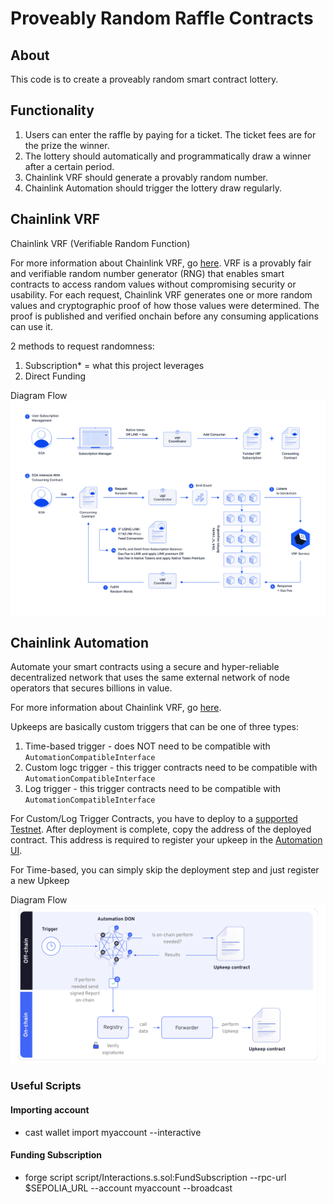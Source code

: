 # Proveably Random Raffle Contracts

## About

This code is to create a proveably random smart contract lottery.

## Functionality

1. Users can enter the raffle by paying for a ticket. The ticket fees are for the prize the winner.
2. The lottery should automatically and programmatically draw a winner after a certain period.
3. Chainlink VRF should generate a provably random number.
4. Chainlink Automation should trigger the lottery draw regularly.

## Chainlink VRF

Chainlink VRF (Verifiable Random Function)

For more information about Chainlink VRF, go [here](https://vrf.chain.link/sepolia). VRF is a provably fair and verifiable random number generator (RNG) that enables smart contracts to access random values without compromising security or usability. For each request, Chainlink VRF generates one or more random values and cryptographic proof of how those values were determined. The proof is published and verified onchain before any consuming applications can use it.

2 methods to request randomness:

1. Subscription\* = what this project leverages
2. Direct Funding

Diagram Flow
![chainlink vrf flow](image.png)

## Chainlink Automation

Automate your smart contracts using a secure and hyper-reliable decentralized network that uses the same external network of node operators that secures billions in value.

For more information about Chainlink VRF, go [here](https://docs.chain.link/chainlink-automation).

Upkeeps are basically custom triggers that can be one of three types:

1. Time-based trigger - does NOT need to be compatible with `AutomationCompatibleInterface`
2. Custom logc trigger - this trigger contracts need to be compatible with `AutomationCompatibleInterface`
3. Log trigger - this trigger contracts need to be compatible with `AutomationCompatibleInterface`

For Custom/Log Trigger Contracts, you have to deploy to a [supported Testnet](https://docs.chain.link/chainlink-automation/overview/supported-networks). After deployment is complete, copy the address of the deployed contract. This address is required to register your upkeep in the [Automation UI](https://automation.chain.link/).

For Time-based, you can simply skip the deployment step and just register a new Upkeep

Diagram Flow
![chalink automation flow](image-1.png)

### Useful Scripts

#### Importing account

- cast wallet import myaccount --interactive

#### Funding Subscription

- forge script script/Interactions.s.sol:FundSubscription --rpc-url $SEPOLIA_URL --account myaccount --broadcast
